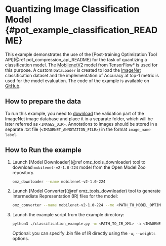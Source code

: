 # Quantizing Image Classification Model {#pot_example_classification_README}

This example demonstrates the use of the [Post-training Optimization Tool API](@ref pot_compression_api_README) for the task of quantizing a classification model.
The [MobilenetV2](https://github.com/openvinotoolkit/open_model_zoo/tree/master/models/public/mobilenet-v2-1.0-224) model from TensorFlow* is used for this purpose.
A custom `DataLoader` is created to load the [ImageNet](http://www.image-net.org/) classification dataset and the implementation of Accuracy at top-1 metric is used for the model evaluation. The code of the example is available on [GitHub](https://github.com/openvinotoolkit/openvino/tree/master/tools/pot/openvino/tools/pot/api/samples/classification).

## How to prepare the data

To run this example, you need to [download](http://www.image-net.org/download-faq) the validation part of the ImageNet image database and place it in a separate folder, 
which will be later referred as `<IMAGES_DIR>`. Annotations to images should be stored in a separate .txt file (`<IMAGENET_ANNOTATION_FILE>`) in the format `image_name label`.


## How to Run the example

1. Launch [Model Downloader](@ref omz_tools_downloader) tool to download `mobilenet-v2-1.0-224` model from the Open Model Zoo repository.
   ```sh
   omz_downloader --name mobilenet-v2-1.0-224
   ```
2. Launch [Model Converter](@ref omz_tools_downloader) tool to generate Intermediate Representation (IR) files for the model:
   ```sh
   omz_converter --name mobilenet-v2-1.0-224 --mo <PATH_TO_MODEL_OPTIMIZER>/mo.py
   ```
3. Launch the example script from the example directory:
   ```sh
   python3 ./classification_example.py -m <PATH_TO_IR_XML> -a <IMAGENET_ANNOTATION_FILE> -d <IMAGES_DIR>
   ```
   Optional: you can specify .bin file of IR directly using the `-w`, `--weights` options.
